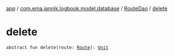 [app](../../index.md) / [com.ema.jannik.logbook.model.database](../index.md) / [RouteDao](index.md) / [delete](./delete.md)

# delete

`abstract fun delete(route: `[`Route`](../-route/index.md)`): `[`Unit`](https://kotlinlang.org/api/latest/jvm/stdlib/kotlin/-unit/index.html)